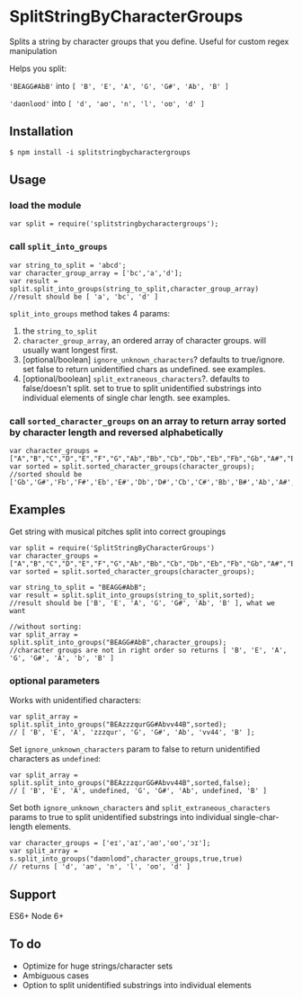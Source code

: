 # SplitStringByCharacterGroups

Splits a string by character groups that you define. Useful for custom regex manipulation

Helps you split:

`'BEAGG#AbB'` into `[ 'B', 'E', 'A', 'G', 'G#', 'Ab', 'B' ]`

`'daʊnloʊd'` into `[ 'd', 'aʊ', 'n', 'l', 'oʊ', 'd' ]`


## Installation

	$ npm install -i splitstringbycharactergroups

## Usage

### load the module

	var split = require('splitstringbycharactergroups');

### call `split_into_groups`

	var string_to_split = 'abcd';
	var character_group_array = ['bc','a','d'];
	var result = split.split_into_groups(string_to_split,character_group_array)
	//result should be [ 'a', 'bc', 'd' ]

`split_into_groups` method takes 4 params:
1. the `string_to_split`
2. `character_group_array`, an ordered array of character groups. will usually want longest first. 
3. [optional/boolean] `ignore_unknown_characters`? defaults to true/ignore. set false to return unidentified chars as undefined. see examples. 
4. [optional/boolean] `split_extraneous_characters`?. defaults to false/doesn't split. set to true to split unidentified substrings into individual elements of single char length. see examples.


### call `sorted_character_groups` on an array to return array sorted by character length and reversed alphabetically

	var character_groups = ["A","B","C","D","E","F","G","Ab","Bb","Cb","Db","Eb","Fb","Gb","A#","B#","C#","D#","E#","F#","G#"];
	var sorted = split.sorted_character_groups(character_groups);
	//sorted should be ['Gb','G#','Fb','F#','Eb','E#','Db','D#','Cb','C#','Bb','B#','Ab','A#','G','F','E','D','C','B','A']

## Examples

Get string with musical pitches split into correct groupings

	var split = require('SplitStringByCharacterGroups')
	var character_groups = ["A","B","C","D","E","F","G","Ab","Bb","Cb","Db","Eb","Fb","Gb","A#","B#","C#","D#","E#","F#","G#"];
	var sorted = split.sorted_character_groups(character_groups);

	var string_to_split = "BEAGG#AbB";
	var result = split.split_into_groups(string_to_split,sorted);
	//result should be ['B', 'E', 'A', 'G', 'G#', 'Ab', 'B' ], what we want

	//without sorting:
	var split_array = split.split_into_groups("BEAGG#AbB",character_groups);
	//character groups are not in right order so returns [ 'B', 'E', 'A', 'G', 'G#', 'A', 'b', 'B' ]

### optional parameters

Works with unidentified characters:

	var split_array = split.split_into_groups("BEAzzzqurGG#Abvv44B",sorted);
	// [ 'B', 'E', 'A', 'zzzqur', 'G', 'G#', 'Ab', 'vv44', 'B' ];

Set `ignore_unknown_characters` param to false to return unidentified characters as `undefined`:

	var split_array = split.split_into_groups("BEAzzzqurGG#Abvv44B",sorted,false);
	// [ 'B', 'E', 'A', undefined, 'G', 'G#', 'Ab', undefined, 'B' ]

Set both `ignore_unknown_characters` and `split_extraneous_characters` params to true to split unidentified substrings into individual single-char-length elements. 

	var character_groups = ['eɪ','aɪ','aʊ','oʊ','ɔɪ'];
	var split_array = s.split_into_groups("daʊnloʊd",character_groups,true,true)
	// returns [ 'd', 'aʊ', 'n', 'l', 'oʊ', 'd' ]


## Support

ES6+
Node 6+

## To do

* Optimize for huge strings/character sets
* Ambiguous cases
* Option to split unidentified substrings into individual elements
